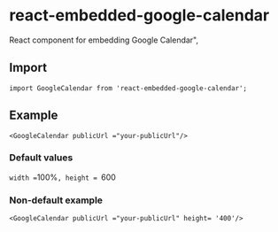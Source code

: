 # react-embedded-google-calendar
React component for embedding Google Calendar",
<br>

## Import
`import GoogleCalendar from 'react-embedded-google-calendar';`

## Example
`
    <GoogleCalendar publicUrl ="your-publicUrl"/>
`

### Default values
`
width = `100%`,
height = `600`
`

### Non-default example
`
    <GoogleCalendar publicUrl ="your-publicUrl" height= '400'/>
`